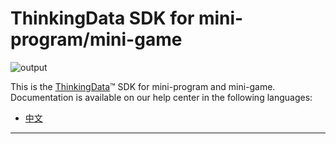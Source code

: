 # ThinkingData SDK for mini-program/mini-game
![output](https://user-images.githubusercontent.com/53337625/205621683-ed9b97ef-6a52-4903-a2c0-a955dddebb7d.png)

This is the [ThinkingData](https://www.thinkingdata.cn)™ SDK for mini-program and mini-game. Documentation is available on our help center in the following languages:

- [中文](https://docs.thinkingdata.cn/ta-manual/latest/installation/installation_menu/client_sdk/game_engine_sdk_installation/unity_sdk_installation/unity_sdk_installation.html)
---
